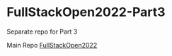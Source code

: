 # FullStackOpen2022-Part3
Separate repo for Part 3

Main Repo [FullStackOpen2022](https://github.com/srtalaie/FullStackOpen2022)

